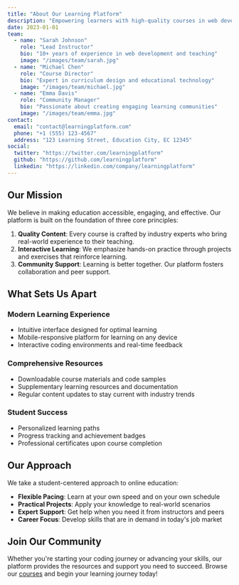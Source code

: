 ```yaml
---
title: "About Our Learning Platform"
description: "Empowering learners with high-quality courses in web development, programming, and data science."
date: 2023-01-01
team:
  - name: "Sarah Johnson"
    role: "Lead Instructor"
    bio: "10+ years of experience in web development and teaching"
    image: "/images/team/sarah.jpg"
  - name: "Michael Chen"
    role: "Course Director"
    bio: "Expert in curriculum design and educational technology"
    image: "/images/team/michael.jpg"
  - name: "Emma Davis"
    role: "Community Manager"
    bio: "Passionate about creating engaging learning communities"
    image: "/images/team/emma.jpg"
contact:
  email: "contact@learningplatform.com"
  phone: "+1 (555) 123-4567"
  address: "123 Learning Street, Education City, EC 12345"
social:
  twitter: "https://twitter.com/learningplatform"
  github: "https://github.com/learningplatform"
  linkedin: "https://linkedin.com/company/learningplatform"
---
```


## Our Mission

We believe in making education accessible, engaging, and effective. Our platform is built on the foundation of three core principles:

1. **Quality Content**: Every course is crafted by industry experts who bring real-world experience to their teaching.
2. **Interactive Learning**: We emphasize hands-on practice through projects and exercises that reinforce learning.
3. **Community Support**: Learning is better together. Our platform fosters collaboration and peer support.

## What Sets Us Apart

### Modern Learning Experience
- Intuitive interface designed for optimal learning
- Mobile-responsive platform for learning on any device
- Interactive coding environments and real-time feedback

### Comprehensive Resources
- Downloadable course materials and code samples
- Supplementary learning resources and documentation
- Regular content updates to stay current with industry trends

### Student Success
- Personalized learning paths
- Progress tracking and achievement badges
- Professional certificates upon course completion

## Our Approach

We take a student-centered approach to online education:

- **Flexible Pacing**: Learn at your own speed and on your own schedule
- **Practical Projects**: Apply your knowledge to real-world scenarios
- **Expert Support**: Get help when you need it from instructors and peers
- **Career Focus**: Develop skills that are in demand in today's job market

## Join Our Community

Whether you're starting your coding journey or advancing your skills, our platform provides the resources and support you need to succeed. Browse our [courses](/courses) and begin your learning journey today!
